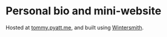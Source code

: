 # Personal bio and mini-website

Hosted at [tommy.pyatt.me](https://tommy.pyatt.me), and built using [Wintersmith](http://wintersmith.io/).
